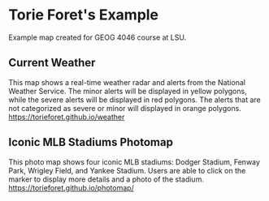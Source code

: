 # Torie Foret's Example 
Example map created for GEOG 4046 course at LSU.

##  Current Weather 
This map shows a real-time weather radar and alerts from the National Weather Service. The minor alerts will be displayed in yellow polygons, while the severe alerts will be displayed in red polygons. The alerts that are not categorized as severe or minor will displayed in orange polygons. 
<https://torieforet.github.io/weather>

##  Iconic MLB Stadiums Photomap 
This photo map shows four iconic MLB stadiums: Dodger Stadium, Fenway Park, Wrigley Field, and Yankee Stadium. Users are able to click on the marker to display more details and a photo of the stadium.
<https://torieforet.github.io/photomap/>
